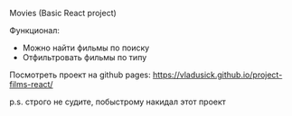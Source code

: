 Movies (Basic React project)

Функционал:
- Можно найти фильмы по поиску
- Отфильтровать фильмы по типу

Посмотреть проект на github pages:
https://vladusick.github.io/project-films-react/

p.s. строго не судите, побыстрому накидал этот проект
